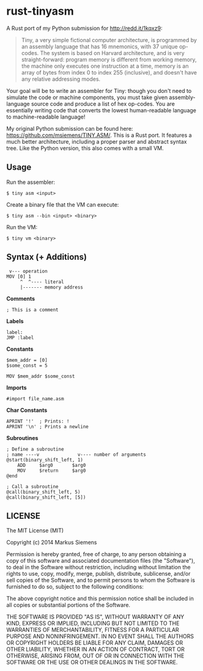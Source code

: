 # rust-tinyasm

A Rust port of my Python submission for http://redd.it/1kqxz9:

> Tiny, a very simple fictional computer architecture, is programmed by an assembly language that has 16 mnemonics, with 37 unique op-codes. The system is based on Harvard architecture, and is very straight-forward: program memory is different from working memory, the machine only executes one instruction at a time, memory is an array of bytes from index 0 to index 255 (inclusive), and doesn't have any relative addressing modes.
>
Your goal will be to write an assembler for Tiny: though you don't need to simulate the code or machine components, you must take given assembly-language source code and produce a list of hex op-codes. You are essentially writing code that converts the lowest human-readable language to machine-readable language!

My original Python submission can be found here:
https://github.com/msiemens/TINY.ASM/. This is a Rust port. It features
a much better architecture, including a proper parser and abstract syntax tree.
Like the Python version, this also comes with a small VM.

## Usage

Run the assembler:

    $ tiny asm <input>

Create a binary file that the VM can execute:

    $ tiny asm --bin <input> <binary>

Run the VM:

    $ tiny vm <binary>


## Syntax (+ Additions)

     v--- operation
    MOV [0] 1
         ^  ^---- literal
         |------- memory address


**Comments**

    ; This is a comment

**Labels**

    label:
    JMP :label

**Constants**

    $mem_addr = [0]
    $some_const = 5

    MOV $mem_addr $some_const

**Imports**

    #import file_name.asm

**Char Constants**

    APRINT '!'  ; Prints: !
    APRINT '\n' ; Prints a newline

**Subroutines**

    ; Define a subroutine
    ; name ----v              v---- number of arguments
    @start(binary_shift_left, 1)
        ADD     $arg0       $arg0
        MOV     $return     $arg0
    @end

    ; Call a subroutine
    @call(binary_shift_left, 5)
    @call(binary_shift_left, [5])


## LICENSE

The MIT License (MIT)

Copyright (c) 2014 Markus Siemens

Permission is hereby granted, free of charge, to any person obtaining a copy of
this software and associated documentation files (the "Software"), to deal in
the Software without restriction, including without limitation the rights to
use, copy, modify, merge, publish, distribute, sublicense, and/or sell copies of
the Software, and to permit persons to whom the Software is furnished to do so,
subject to the following conditions:

The above copyright notice and this permission notice shall be included in all
copies or substantial portions of the Software.

THE SOFTWARE IS PROVIDED "AS IS", WITHOUT WARRANTY OF ANY KIND, EXPRESS OR
IMPLIED, INCLUDING BUT NOT LIMITED TO THE WARRANTIES OF MERCHANTABILITY, FITNESS
FOR A PARTICULAR PURPOSE AND NONINFRINGEMENT. IN NO EVENT SHALL THE AUTHORS OR
COPYRIGHT HOLDERS BE LIABLE FOR ANY CLAIM, DAMAGES OR OTHER LIABILITY, WHETHER
IN AN ACTION OF CONTRACT, TORT OR OTHERWISE, ARISING FROM, OUT OF OR IN
CONNECTION WITH THE SOFTWARE OR THE USE OR OTHER DEALINGS IN THE SOFTWARE.